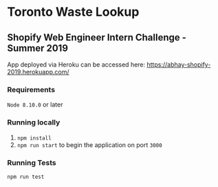 # Toronto Waste Lookup
## Shopify Web Engineer Intern Challenge - Summer 2019

App deployed via Heroku can be accessed here: https://abhay-shopify-2019.herokuapp.com/

### Requirements
`Node 8.10.0` or later

### Running locally
1. `npm install`
2. `npm run start` to begin the application on port `3000`

### Running Tests
`npm run test`
